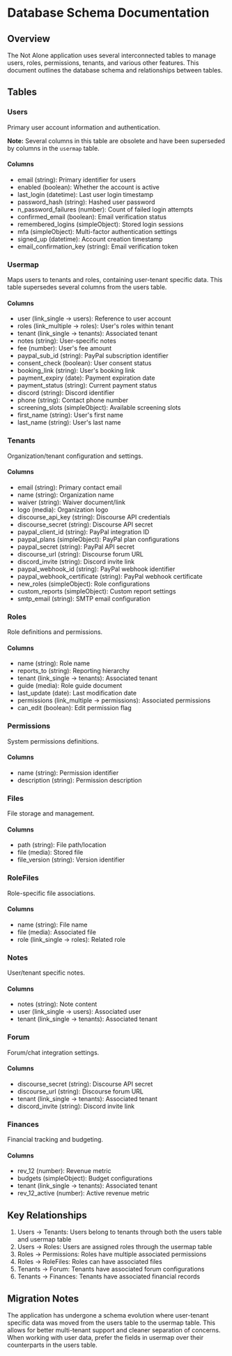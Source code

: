 # Database Schema Documentation

## Overview

The Not Alone application uses several interconnected tables to manage users, roles, permissions, tenants, and various other features. This document outlines the database schema and relationships between tables.

## Tables

### Users
Primary user account information and authentication.

**Note:** Several columns in this table are obsolete and have been superseded by columns in the `usermap` table.

#### Columns
- email (string): Primary identifier for users
- enabled (boolean): Whether the account is active
- last_login (datetime): Last user login timestamp
- password_hash (string): Hashed user password
- n_password_failures (number): Count of failed login attempts
- confirmed_email (boolean): Email verification status
- remembered_logins (simpleObject): Stored login sessions
- mfa (simpleObject): Multi-factor authentication settings
- signed_up (datetime): Account creation timestamp
- email_confirmation_key (string): Email verification token

### Usermap
Maps users to tenants and roles, containing user-tenant specific data. This table supersedes several columns from the users table.

#### Columns
- user (link_single → users): Reference to user account
- roles (link_multiple → roles): User's roles within tenant
- tenant (link_single → tenants): Associated tenant
- notes (string): User-specific notes
- fee (number): User's fee amount
- paypal_sub_id (string): PayPal subscription identifier
- consent_check (boolean): User consent status
- booking_link (string): User's booking link
- payment_expiry (date): Payment expiration date
- payment_status (string): Current payment status
- discord (string): Discord identifier
- phone (string): Contact phone number
- screening_slots (simpleObject): Available screening slots
- first_name (string): User's first name
- last_name (string): User's last name

### Tenants
Organization/tenant configuration and settings.

#### Columns
- email (string): Primary contact email
- name (string): Organization name
- waiver (string): Waiver document/link
- logo (media): Organization logo
- discourse_api_key (string): Discourse API credentials
- discourse_secret (string): Discourse API secret
- paypal_client_id (string): PayPal integration ID
- paypal_plans (simpleObject): PayPal plan configurations
- paypal_secret (string): PayPal API secret
- discourse_url (string): Discourse forum URL
- discord_invite (string): Discord invite link
- paypal_webhook_id (string): PayPal webhook identifier
- paypal_webhook_certificate (string): PayPal webhook certificate
- new_roles (simpleObject): Role configurations
- custom_reports (simpleObject): Custom report settings
- smtp_email (string): SMTP email configuration

### Roles
Role definitions and permissions.

#### Columns
- name (string): Role name
- reports_to (string): Reporting hierarchy
- tenant (link_single → tenants): Associated tenant
- guide (media): Role guide document
- last_update (date): Last modification date
- permissions (link_multiple → permissions): Associated permissions
- can_edit (boolean): Edit permission flag

### Permissions
System permissions definitions.

#### Columns
- name (string): Permission identifier
- description (string): Permission description

### Files
File storage and management.

#### Columns
- path (string): File path/location
- file (media): Stored file
- file_version (string): Version identifier

### RoleFiles
Role-specific file associations.

#### Columns
- name (string): File name
- file (media): Associated file
- role (link_single → roles): Related role

### Notes
User/tenant specific notes.

#### Columns
- notes (string): Note content
- user (link_single → users): Associated user
- tenant (link_single → tenants): Associated tenant

### Forum
Forum/chat integration settings.

#### Columns
- discourse_secret (string): Discourse API secret
- discourse_url (string): Discourse forum URL
- tenant (link_single → tenants): Associated tenant
- discord_invite (string): Discord invite link

### Finances
Financial tracking and budgeting.

#### Columns
- rev_12 (number): Revenue metric
- budgets (simpleObject): Budget configurations
- tenant (link_single → tenants): Associated tenant
- rev_12_active (number): Active revenue metric

## Key Relationships

1. Users → Tenants: Users belong to tenants through both the users table and usermap table
2. Users → Roles: Users are assigned roles through the usermap table
3. Roles → Permissions: Roles have multiple associated permissions
4. Roles → RoleFiles: Roles can have associated files
5. Tenants → Forum: Tenants have associated forum configurations
6. Tenants → Finances: Tenants have associated financial records

## Migration Notes

The application has undergone a schema evolution where user-tenant specific data was moved from the users table to the usermap table. This allows for better multi-tenant support and cleaner separation of concerns. When working with user data, prefer the fields in usermap over their counterparts in the users table.
